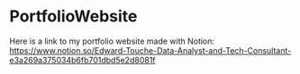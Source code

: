 # PortfolioWebsite
Here is a link to my portfolio website made with Notion:
https://www.notion.so/Edward-Touche-Data-Analyst-and-Tech-Consultant-e3a269a375034b6fb701dbd5e2d8081f
